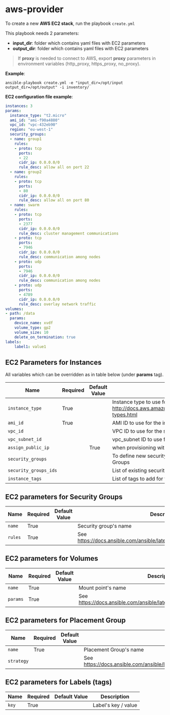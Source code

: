 # aws-provider

To create a new __AWS EC2 stack__, run the playbook `create.yml`
		
This playbook needs 2 parameters:

- **input_dir**: folder which contains yaml files with EC2 parameters
- **output_dir**: folder which contains yaml files with EC2 parameters


> If **proxy** is needed to connect to AWS, export **proxy** parameters in environment variables (http\_proxy, https\_proxy, no\_proxy).


__Example__:

```
ansible-playbook create.yml -e "input_dir=/opt/input output_dir=/opt/output" -i inventory/
```

__EC2 configuration file example__:

```yaml
instances: 3
params:
  instance_type: "t2.micro"
  ami_id: "ami-f90a4880"
  vpc_id: "vpc-432eb90"
  region: "eu-west-1"
  security_groups:
  - name: group1
    rules:
    - proto: tcp
      ports:
      - 22
      cidr_ip: 0.0.0.0/0
      rule_desc: allow all on port 22
  - name: group2
    rules:
    - proto: tcp
      ports:
      - 80
      cidr_ip: 0.0.0.0/0
      rule_desc: allow all on port 80
  - name: swarm
    rules:
    - proto: tcp
      ports:
      - 2377
      cidr_ip: 0.0.0.0/0
      rule_desc: cluster management communications
    - proto: tcp
      ports:
      - 7946 
      cidr_ip: 0.0.0.0/0
      rule_desc: communication among nodes
    - proto: udp
      ports:
      - 7946 
      cidr_ip: 0.0.0.0/0
      rule_desc: communication among nodes
    - proto: udp
      ports:
      - 4789 
      cidr_ip: 0.0.0.0/0
      rule_desc: overlay network traffic
volumes:
- path: /data
  params:
    device_name: xvdf
    volume_type: gp2
    volume_size: 10
    delete_on_termination: true
labels:
	label1: value1
```

## EC2 Parameters for Instances

All variables which can be overridden as in table below (under **params** tag).

| Name           | Required | Default Value | Description                        |
| -------------- | -------- | ------------- | -----------------------------------|
| `instance_type` |  True |   | Instance type to use for the instance, see http://docs.aws.amazon.com/AWSEC2/latest/UserGuide/instance-types.html |
| `ami_id` |  True |  | AMI ID to use for the instance |
| `vpc_id` |   |  | VPC ID to use for the security groups |
| `vpc_subnet_id` |   |  | vpc_subnet ID to use for the instance |
| `assign_public_ip` |   | True | when provisioning within vpc, assign a public IP address |
| `security_groups` |  |  | To define new security groups, see EC2 parameters for Security Groups |
| `security_groups_ids` |  |  | List of existing security groups ids |
| `instance_tags` |  |  | List of tags to add for the instance |


## EC2 parameters for Security Groups 

| Name           | Required | Default Value | Description                        |
| -------------- | -------- | ------------- | -----------------------------------|
| `name` |  True |   | Security group's name |
| `rules` |  True |  | See https://docs.ansible.com/ansible/latest/modules/ec2_group_module.html |


## EC2 parameters for Volumes 

| Name           | Required | Default Value | Description                        |
| -------------- | -------- | ------------- | -----------------------------------|
| `name` |  True |   | Mount point's name |
| `params` |  True |  | See https://docs.ansible.com/ansible/latest/modules/ec2_vol_module.html |

## EC2 parameters for Placement Group 

| Name           | Required | Default Value | Description                        |
| -------------- | -------- | ------------- | -----------------------------------|
| `name` |  True |   | Placement Group's name |
| `strategy` |  |  | See https://docs.ansible.com/ansible/latest/modules/ec2_placement_group_module.html |

## EC2 parameters for Labels (tags) 

| Name           | Required | Default Value | Description                        |
| -------------- | -------- | ------------- | -----------------------------------|
| `key` |  True |   | Label's key / value |
